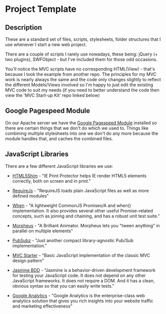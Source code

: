 Project Template
================================

Description
-----------

These are a standard set of files, scripts, stylesheets, folder structures that I use whenever I start a new web project.

There are a couple of scripts I rarely use nowadays, these being: jQuery (+ two plugins), SWFObject - but I've included them for those odd occasions.

You'll notice the MVC scripts have no corresponding HTML(View) - that's because I took the example from another repo. The principles for my MVC work is nearly always the same and the code only changes slightly to reflect the different Models/Views involved so I'm happy to just edit the existing MVC code to suit my needs (if you need to better understand the code then view the 'MVC Start-up Kit' repo linked below)

Google Pagespeed Module
-----------------------

On our Apache server we have the [Google Pagespeed Module](http://code.google.com/p/modpagespeed/) installed so there are certain things that we don't do which we used to. Things like combining multiple stylesheets into one we don't do any more because the module handles that, and caches the combined files.

JavaScript Libraries
--------------------

There are a few different JavaScript libraries we use:

* [HTML5Shim](http://www.iecss.com/print-protector/) - 
"IE Print Protector helps IE render HTML5 elements correctly, both on screen and in print."

* [RequireJs](http://www.requirejs.org/) - 
"RequireJS loads plain JavaScript files as well as more defined modules"

* [When](https://github.com/briancavalier/when.js#readme) - 
"A lightweight CommonJS Promises/A and when() implementation. It also provides several other useful Promise-related concepts, such as joining and chaining, and has a robust unit test suite."

* [Morpheus](https://github.com/ded/morpheus#readme) - 
"A Brilliant Animator. Morpheus lets you "tween anything" in parallel on multiple elements"

* [PubSubz](https://github.com/addyosmani/pubsubz#readme) - 
"Just another compact library-agnostic Pub/Sub implementation."

* [MVC Starter](https://github.com/Integralist/MVC-Start-up-Kit/tree/library_agnostic#readme) - 
"Basic JavaScript implementation of the classic MVC design pattern"

* [Jasmine BDD](http://pivotal.github.com/jasmine/) - 
"Jasmine is a behavior-driven development framework for testing your JavaScript code. It does not depend on any other JavaScript frameworks. It does not require a DOM. And it has a clean, obvious syntax so that you can easily write tests."

* [Google Analytics](http://www.google.com/analytics/) - 
"Google Analytics is the enterprise-class web analytics solution that gives you rich insights into your website traffic and marketing effectiveness"